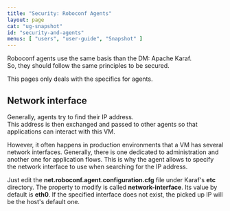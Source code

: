 ```yaml
---
title: "Security: Roboconf Agents"
layout: page
cat: "ug-snapshot"
id: "security-and-agents"
menus: [ "users", "user-guide", "Snapshot" ]
---
```


Roboconf agents use the same basis than the DM: Apache Karaf.  
So, they should follow the same principles to be secured.

This pages only deals with the specifics for agents.


## Network interface

Generally, agents try to find their IP address.  
This address is then exchanged and passed to other agents so that applications
can interact with this VM.

However, it often happens in production environments that a VM has several network interfaces.
Generally, there is one dedicated to administration and another one for application flows.
This is why the agent allows to specify the network interface to use when searching for the
IP address.

Just edit the **net.roboconf.agent.configuration.cfg** file under Karaf's **etc** directory.
The property to modify is called **network-interface**. Its value by default is **eth0**.
If the specified interface does not exist, the picked up IP will be the host's default one.
